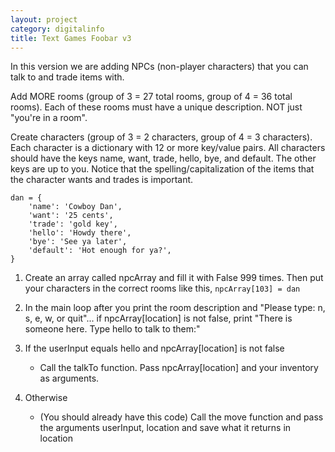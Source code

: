 ```yaml
---
layout: project
category: digitalinfo
title: Text Games Foobar v3
---
```

In this version we are adding NPCs (non-player characters) that you can talk to and trade items with.

Add MORE rooms (group of 3 = 27 total rooms, group of 4 = 36 total rooms). Each of these rooms must have a unique description. NOT just "you're in a room".

Create characters (group of 3 = 2 characters, group of 4 = 3 characters). Each character is a dictionary with 12 or more key/value pairs. All characters should have the keys name, want, trade, hello, bye, and default. The other keys are up to you. Notice that the spelling/capitalization of the items that the character wants and trades is important.
```
dan = {
    'name': 'Cowboy Dan',
    'want': '25 cents',
    'trade': 'gold key',
    'hello': 'Howdy there',
    'bye': 'See ya later',
    'default': 'Hot enough for ya?',
}
```

1. Create an array called npcArray and fill it with False 999 times. Then put your characters in the correct rooms like this, `npcArray[103] = dan`

1. In the main loop after you print the room description and "Please type: n, s, e, w, or quit"... if npcArray[location] is not false, print "There is someone here. Type hello to talk to them:"

1. If the userInput equals hello and npcArray[location] is not false
   * Call the talkTo function. Pass npcArray[location] and your inventory as arguments.
1. Otherwise
   * (You should already have this code) Call the move function and pass the arguments userInput, location and save what it returns in location
